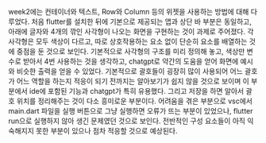week2에는 컨테이너와 텍스트, Row와 Column 등의 위젯을 사용하는 방법에 대해 다루었다. 처음 flutter를 설치한 뒤에 기본으로 제공되는 앱과 상단 바 부분은 동일하고, 아래에 글자와 4개의 깎인 사각형이 나오는 화면을 구현하는 것이 과제로 주어졌다. 각 사각형은 모두 색상이 다르고, 따로 상호작용하는 요소 없이 단순히 요소를 배열하는 것에 중점을 둔 것으로 보인다. 기본적으로 사각형의 구조를 미리 정의해 놓고, 색상만 변수로 받아서 4번 사용하는 것을 생각하고, chatgpt로 약간의 도움을 얻어 화면에 예시와 비슷한 출력을 얻을 수 있었다. 기본적으로 괄호들이 굉장히 많이 사용되어 어느 괄호가 어느 역할을 하는지 적응이 되기 전까지는 알아보기가 쉽지 않을 것으로 보이며 이 부분에서 ide에 포함된 기능과 chatgpt가 특히 유용했다. 그리고 저장을 하면 알아서 괄호 위치를 정리해주는 것이 다소 흥미로운 부분이다. 어려움을 겪은 부분으로 vsc에서 main.dart 파일을 실행 버튼으로 그냥 실행하면 오류가 뜨는 부분이 있었으나, flutter run으로 실행하지 않아 생긴 문제였던 것으로 보인다. 전반적인 구성 요소들이 아직 익숙해지지 못한 부분이 있으나 점차 적응할 것으로 예상된다. 

